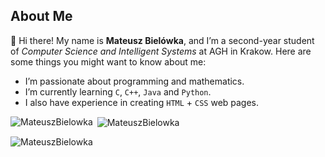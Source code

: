 ## About Me
👋 Hi there! My name is **Mateusz Bielówka**, and I’m a second-year student of *Computer Science and Intelligent Systems* at AGH in Krakow. Here are some things you might want to know about me:

- I’m passionate about programming and mathematics.
- I’m currently learning  `C`, `C++`, `Java` and `Python`.
- I also have experience in creating `HTML` + `CSS` web pages.

<p><img align="left" src="https://github-readme-stats.vercel.app/api/top-langs?username=MateuszBielowka&show_icons=true&theme=light&locale=en&layout=compact" alt="MateuszBielowka" /></p>

<p>&nbsp;<img align="center" src="https://github-readme-stats.vercel.app/api?username=MateuszBielowka&show_icons=true&theme=light&locale=en" alt="MateuszBielowka" /></p>

<p><img align="center" src="https://github-readme-streak-stats.herokuapp.com/?user=MateuszBielowka&theme=light" alt="MateuszBielowka" /></p>





